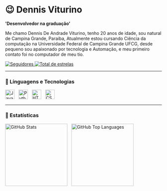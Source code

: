 # 😉 Dennis Viturino

**'Desenvolvedor na graduação'**

Me chamo Dennis De Andrade Viturino, tenho 20 anos de idade, sou natural de Campina Grande, Paraiba, Atualmente estou cursando Ciência da computação na Universidade Federal de Campina Grande UFCG, desde pequeno sou apaixonado por tecnologia e Automação, e meu primeiro contato foi no computador de meu tio.

<a href="https://github.com/Dennis-Viturino?tab=followers">
  <img alt="Seguidores" title="Me siga no GitHub" src="https://custom-icon-badges.demolab.com/github/followers/Dennis-Viturino?color=236ad3&labelColor=1155ba&style=for-the-badge&logo=github&label=seguidores&logoColor=white"/>
</a>
<a href="https://github.com/Dennis-Viturino?tab=repositories&sort=stargazers">
  <img alt="Total de estrelas" title="Total de estrelas GitHub" src="https://custom-icon-badges.demolab.com/github/stars/Dennis-Viturino?color=55960c&style=for-the-badge&labelColor=488207&logo=star"/>
</a>

---

### 🤖 Línguagens e Tecnologias

<img align="left" alt="Java" title="Java" width="30px" style="padding-right: 10px;" src="https://cdn.jsdelivr.net/gh/devicons/devicon@latest/icons/java/java-original.svg" />
<img align="left" alt="Python" title="Python" width="30px" style="padding-right: 10px;" src="https://cdn.jsdelivr.net/gh/devicons/devicon@latest/icons/python/python-original.svg" />
<img align="left" alt="HTML" title="HTML" width="30px" style="padding-right: 10px;" src="https://cdn.jsdelivr.net/gh/devicons/devicon@latest/icons/html5/html5-original.svg" />
<img align="left" alt="CSS" title="CSS" width="30px" style="padding-right: 10px;" src="https://cdn.jsdelivr.net/gh/devicons/devicon@latest/icons/css3/css3-original.svg" />
<br/><br/>

---

### 🤖 Estatísticas

<p>
  <img align="left" alt="GitHub Stats" height="200" style="padding-right: 10px;" src="https://github-readme-stats.vercel.app/api?username=Dennis-Viturino&show_icons=true&theme=radical&include_all_commits=true&locale=pt-br&cache_seconds=0" />
  <img align="left" alt="GitHub Top Languages" height="200" src="https://github-readme-stats.vercel.app/api/top-langs/?username=Dennis-Viturino&theme=radical&layout=compact&langs_count=9&cache_seconds=0" />
</p>
